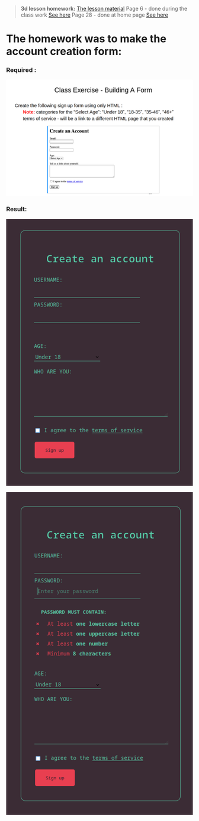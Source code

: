 
> **3d lesson homework:**
> [The lesson material](./src/02%20subject%20html%20basic.pdf)
> Page 6 - done during the class work [See here](../Classwork/index.html)
> Page 28 - done at home page [See here](../Homework/index.html)
> 

# The homework was to make the account creation form:

### Required :
![Requested](src/Lesson3_HW_Request.png)

### Result:
![Requested](src/Lesson3_HW_Result.png)

![Result pass check](src/Lesson3_HW_Result_pass_check.png)
